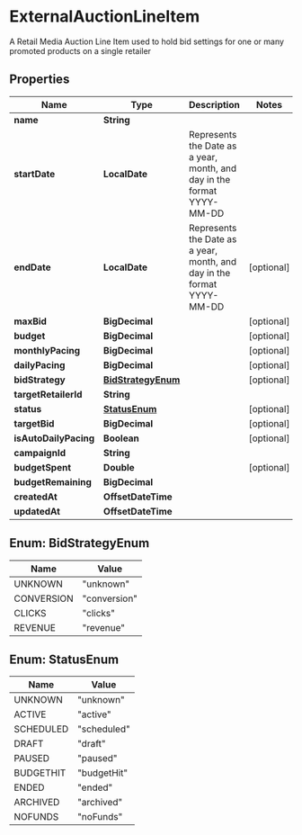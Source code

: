 

# ExternalAuctionLineItem

A Retail Media Auction Line Item used to hold bid settings for one or many promoted products on a single retailer

## Properties

Name | Type | Description | Notes
------------ | ------------- | ------------- | -------------
**name** | **String** |  | 
**startDate** | **LocalDate** | Represents the Date as a year, month, and day in the format YYYY-MM-DD | 
**endDate** | **LocalDate** | Represents the Date as a year, month, and day in the format YYYY-MM-DD |  [optional]
**maxBid** | **BigDecimal** |  |  [optional]
**budget** | **BigDecimal** |  |  [optional]
**monthlyPacing** | **BigDecimal** |  |  [optional]
**dailyPacing** | **BigDecimal** |  |  [optional]
**bidStrategy** | [**BidStrategyEnum**](#BidStrategyEnum) |  |  [optional]
**targetRetailerId** | **String** |  | 
**status** | [**StatusEnum**](#StatusEnum) |  |  [optional]
**targetBid** | **BigDecimal** |  |  [optional]
**isAutoDailyPacing** | **Boolean** |  |  [optional]
**campaignId** | **String** |  | 
**budgetSpent** | **Double** |  |  [optional]
**budgetRemaining** | **BigDecimal** |  | 
**createdAt** | **OffsetDateTime** |  | 
**updatedAt** | **OffsetDateTime** |  | 



## Enum: BidStrategyEnum

Name | Value
---- | -----
UNKNOWN | &quot;unknown&quot;
CONVERSION | &quot;conversion&quot;
CLICKS | &quot;clicks&quot;
REVENUE | &quot;revenue&quot;



## Enum: StatusEnum

Name | Value
---- | -----
UNKNOWN | &quot;unknown&quot;
ACTIVE | &quot;active&quot;
SCHEDULED | &quot;scheduled&quot;
DRAFT | &quot;draft&quot;
PAUSED | &quot;paused&quot;
BUDGETHIT | &quot;budgetHit&quot;
ENDED | &quot;ended&quot;
ARCHIVED | &quot;archived&quot;
NOFUNDS | &quot;noFunds&quot;



